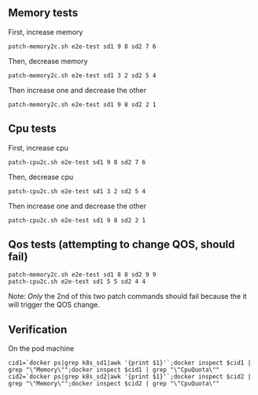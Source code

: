 ## Memory tests

First, increase memory

```
patch-memory2c.sh e2e-test sd1 9 8 sd2 7 6
```

Then, decrease memory

```
patch-memory2c.sh e2e-test sd1 3 2 sd2 5 4
```

Then increase one and decrease the other 

```
patch-memory2c.sh e2e-test sd1 9 8 sd2 2 1
```

## Cpu tests

First, increase cpu

```
patch-cpu2c.sh e2e-test sd1 9 8 sd2 7 6
```

Then, decrease cpu

```
patch-cpu2c.sh e2e-test sd1 3 2 sd2 5 4
```

Then increase one and decrease the other 

```
patch-cpu2c.sh e2e-test sd1 9 8 sd2 2 1
```

## Qos tests (attempting to change QOS, should fail)

```
patch-memory2c.sh e2e-test sd1 8 8 sd2 9 9 
patch-cpu2c.sh e2e-test sd1 5 5 sd2 4 4 
```

Note: *Only* the 2nd of this two patch commands should fail because the it will trigger the QOS change. 

## Verification

On the pod machine

```
cid1=`docker ps|grep k8s_sd1|awk '{print $1}'`;docker inspect $cid1 | grep "\"Memory\"";docker inspect $cid1 | grep "\"CpuQuota\""
cid2=`docker ps|grep k8s_sd2|awk '{print $1}'`;docker inspect $cid2 | grep "\"Memory\"";docker inspect $cid2 | grep "\"CpuQuota\""
```
